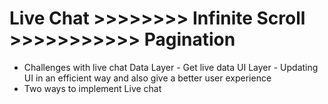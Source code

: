 # Live Chat >>>>>>>> Infinite Scroll >>>>>>>>>>> Pagination

- Challenges with live chat
  Data Layer - Get live data
  UI Layer - Updating UI in an efficient way and also give a better user experience
- Two ways to implement Live chat
